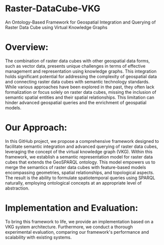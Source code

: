 # Raster-DataCube-VKG
An Ontology-Based Framework for Geospatial Integration and Querying of Raster Data Cube using Virtual Knowledge Graphs

# Overview:
The combination of raster data cubes with other geospatial data forms, such as vector data, presents unique challenges in terms of effective management and representation using knowledge graphs. This integration holds significant potential for addressing the complexity of geospatial data and connecting raster data cubes with semantic technology standards. While various approaches have been explored in the past, they often lack formalization or focus solely on raster data cubes, missing the inclusion of semantic spatial entities and their spatial relationships. This limitation can hinder advanced geospatial queries and the enrichment of geospatial models.

# Our Approach:
In this GitHub project, we propose a comprehensive framework designed to facilitate semantic integration and advanced querying of raster data cubes, leveraging the concept of the virtual knowledge graph (VKG). Within this framework, we establish a semantic representation model for raster data cubes that extends the GeoSPARQL ontology. This model empowers us to merge the semantics of raster data cubes with feature-based models encompassing geometries, spatial relationships, and topological aspects. The result is the ability to formulate spatiotemporal queries using SPARQL naturally, employing ontological concepts at an appropriate level of abstraction.

# Implementation and Evaluation:
To bring this framework to life, we provide an implementation based on a VKG system architecture. Furthermore, we conduct a thorough experimental evaluation, comparing our framework's performance and scalability with existing systems.
